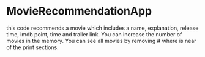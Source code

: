 # MovieRecommendationApp
this code recommends a movie which includes a name, explanation, release time, imdb point, time and trailer link. You can increase the number of movies in the memory. You can see all movies by removing # where is near of the print sections.
